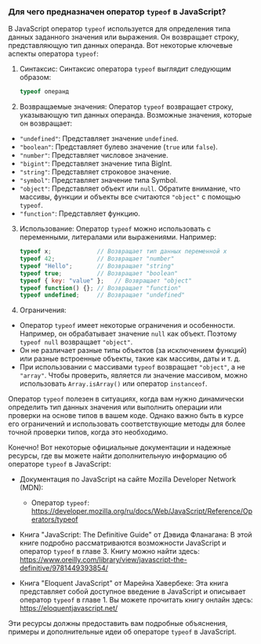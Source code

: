 ### Для чего предназначен оператор `typeof` в JavaScript?

В JavaScript оператор `typeof` используется для определения типа данных заданного значения или выражения. Он возвращает строку, представляющую тип данных операнда. Вот некоторые ключевые аспекты оператора `typeof`:

1. Синтаксис:
   Синтаксис оператора `typeof` выглядит следующим образом:
   ```javascript
   typeof операнд
   ```

2. Возвращаемые значения:
   Оператор `typeof` возвращает строку, указывающую тип данных операнда. Возможные значения, которые он возвращает:
  - `"undefined"`: Представляет значение `undefined`.
  - `"boolean"`: Представляет булево значение (`true` или `false`).
  - `"number"`: Представляет числовое значение.
  - `"bigint"`: Представляет значение типа BigInt.
  - `"string"`: Представляет строковое значение.
  - `"symbol"`: Представляет значение типа Symbol.
  - `"object"`: Представляет объект или `null`. Обратите внимание, что массивы, функции и объекты все считаются `"object"` с помощью `typeof`.
  - `"function"`: Представляет функцию.

3. Использование:
   Оператор `typeof` можно использовать с переменными, литералами или выражениями. Например:
   ```javascript
   typeof x;             // Возвращает тип данных переменной x
   typeof 42;            // Возвращает "number"
   typeof "Hello";       // Возвращает "string"
   typeof true;          // Возвращает "boolean"
   typeof { key: "value" };   // Возвращает "object"
   typeof function() {}; // Возвращает "function"
   typeof undefined;     // Возвращает "undefined"
   ```

4. Ограничения:
- Оператор `typeof` имеет некоторые ограничения и особенности. Например, он обрабатывает значение `null` как объект. Поэтому `typeof null` возвращает `"object"`.
- Он не различает разные типы объектов (за исключением функций) или разные встроенные объекты, такие как массивы, даты и т. д.
- При использовании с массивами `typeof` возвращает `"object"`, а не `"array"`. Чтобы проверить, является ли значение массивом, можно использовать `Array.isArray()` или оператор `instanceof`.

Оператор `typeof` полезен в ситуациях, когда вам нужно динамически определить тип данных значения или выполнить операции или проверки на основе типов в вашем коде. Однако важно быть в курсе его ограничений и использовать соответствующие методы для более точной проверки типов, когда это необходимо.

Конечно! Вот некоторые официальные документации и надежные ресурсы, где вы можете найти дополнительную информацию об операторе `typeof` в JavaScript:

- Документация по JavaScript на сайте Mozilla Developer Network (MDN):
  - Оператор `typeof`: https://developer.mozilla.org/ru/docs/Web/JavaScript/Reference/Operators/typeof

- Книга "JavaScript: The Definitive Guide" от Дэвида Фланагана: В этой книге подробно рассматриваются возможности JavaScript и оператор `typeof` в главе 3. Книгу можно найти здесь: https://www.oreilly.com/library/view/javascript-the-definitive/9781449393854/

- Книга "Eloquent JavaScript" от Марейна Хавербеке: Эта книга представляет собой доступное введение в JavaScript и описывает оператор `typeof` в главе 1. Вы можете прочитать книгу онлайн здесь: https://eloquentjavascript.net/

Эти ресурсы должны предоставить вам подробные объяснения, примеры и дополнительные идеи об операторе `typeof` в JavaScript.
